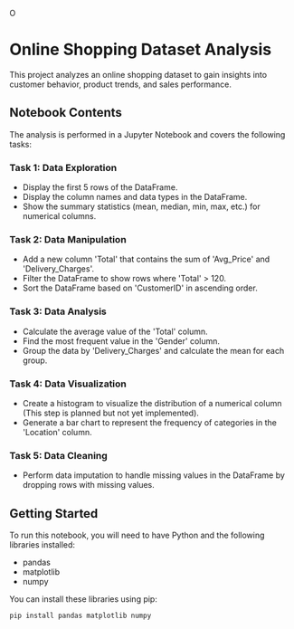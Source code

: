 O<!DOCTYPE html>
<html>
<head>
<title>Online Shopping Dataset Analysis</title>
</head>
<body>

<h1>Online Shopping Dataset Analysis</h1>

<p>This project analyzes an online shopping dataset to gain insights into customer behavior, product trends, and sales performance.</p>

<h2>Notebook Contents</h2>

<p>The analysis is performed in a Jupyter Notebook and covers the following tasks:</p>

<h3>Task 1: Data Exploration</h3>
<ul>
  <li>Display the first 5 rows of the DataFrame.</li>
  <li>Display the column names and data types in the DataFrame.</li>
  <li>Show the summary statistics (mean, median, min, max, etc.) for numerical columns.</li>
</ul>

<h3>Task 2: Data Manipulation</h3>
<ul>
  <li>Add a new column 'Total' that contains the sum of 'Avg_Price' and 'Delivery_Charges'.</li>
  <li>Filter the DataFrame to show rows where 'Total' > 120.</li>
  <li>Sort the DataFrame based on 'CustomerID' in ascending order.</li>
</ul>

<h3>Task 3: Data Analysis</h3>
<ul>
  <li>Calculate the average value of the 'Total' column.</li>
  <li>Find the most frequent value in the 'Gender' column.</li>
  <li>Group the data by 'Delivery_Charges' and calculate the mean for each group.</li>
</ul>

<h3>Task 4: Data Visualization</h3>
<ul>
  <li>Create a histogram to visualize the distribution of a numerical column (This step is planned but not yet implemented).</li>
  <li>Generate a bar chart to represent the frequency of categories in the 'Location' column.</li>
</ul>

<h3>Task 5: Data Cleaning</h3>
<ul>
  <li>Perform data imputation to handle missing values in the DataFrame by dropping rows with missing values.</li>
</ul>

<h2>Getting Started</h2>

<p>To run this notebook, you will need to have Python and the following libraries installed:</p>

<ul>
  <li>pandas</li>
  <li>matplotlib</li>
  <li>numpy</li>
</ul>

<p>You can install these libraries using pip:</p>

<pre><code>pip install pandas matplotlib numpy</code></pre>

</body>
</html>
